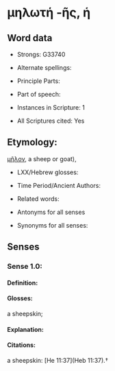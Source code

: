 # μηλωτή -ῆς, ἡ

<!-- Status: S2=NeedsEdits -->
<!-- Lexica used for edits:   -->

## Word data

* Strongs: G33740

* Alternate spellings:



* Principle Parts: 


* Part of speech: 


* Instances in Scripture: 1

* All Scriptures cited: Yes

## Etymology: 

[μῆλον](), a sheep or goat),

* LXX/Hebrew glosses: 


* Time Period/Ancient Authors: 


* Related words: 

* Antonyms for all senses

* Synonyms for all senses: 


## Senses 


### Sense  1.0: 

#### Definition: 

#### Glosses: 

a sheepskin; 

#### Explanation: 


#### Citations: 

a sheepskin: [He 11:37](Heb 11:37).†
